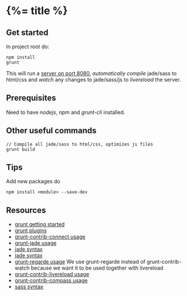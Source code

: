 # {%= title %}

## Get started

In project root do:

    npm install
    grunt

This will run a [server on port 8080](http://localhost:8080),
_automatically compile_ jade/sass to html/css and _watch_
any changes to jade/sass/js to _livereload_ the server.


## Prerequisites

Need to have _nodejs_, _npm_ and _grunt-cli_ installed.


## Other useful commands

    // Compile all jade/sass to html/css, optimizes js files
    grunt build


## Tips

Add new packages do

    npm install <module> --save-dev



## Resources

* [grunt getting started](http://gruntjs.com/getting-started)
* [grunt plugins](http://gruntjs.com/plugins)
* [grunt-contrib-connect usage](https://github.com/gruntjs/grunt-contrib-connect/blob/master/README.md)
* [grunt-jade usage](https://github.com/phated/grunt-jade/blob/master/README.md)
* [jade syntax](https://github.com/visionmedia/jade/blob/master/Readme.md)
* [jade syntax](http://naltatis.github.com/jade-syntax-docs)
* [grunt-regarde usage](https://github.com/yeoman/grunt-regarde/blob/master/readme.md)
  We use grunt-regarde instead of grunt-contrib-watch because we want
  it to be used together with livereload
* [grunt-contrib-livereload usage](https://github.com/gruntjs/grunt-contrib-livereload/blob/master/README.md)
* [grunt-contrib-compass usage](https://github.com/gruntjs/grunt-contrib-compass/blob/master/README.md)
* [sass syntax](http://sass-lang.com)
